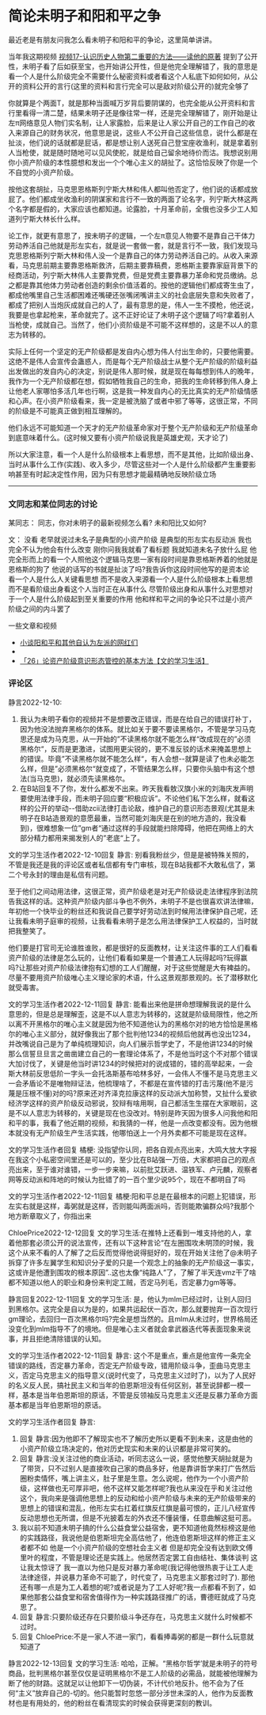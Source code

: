 # 简论未明子和阳和平之争

最近老是有朋友问我怎么看未明子和阳和平的争论，这里简单讲讲。

当年我这期视频 [视频17-认识历史人物第二重要的方法——读他的原著](https://www.bilibili.com/video/BV1Rw4m1e7CK/?spm_id_from=333.1387.upload.video_card.click&vd_source=2cf1a71c5403f135e301f365e608ff9c) 提到了公开性，未明子看了后如获至宝，也开始讲公开性，但是他完全理解错了，我的意思是看一个人是什么阶级完全不需要什么秘密资料或者看这个人私底下如何如何，从公开的资料公开的言行(这里的资料和言行完全可以是敌对阶级公开的)就完全够了

你就算是个两面T，就是那种当面喊万岁背后要阴谋的，也完全能从公开资料和言行里看得一清二楚，结果未明子还是像往常一样，还是完全理解错了，刚开始是让左π网络意见人物们实名制，让人家露脸，后来是让人家公开自己的工作自己的收入来源自己的财务状况，他意思是说，这些人不公开自己这些信息，说什么都是在扯淡，他们说的话就都是屁话，都是想让别人送死自己登宝座收渔利，就是拿着别人当枪使，就是随时随地可以见风使舵，就是给自己留余地待价而沽。我想说别用你小资产阶级的本性臆想和发出一个个唯心主义的胡扯了。这恰恰反映了你是一个不自觉的小资产阶级。

按他这套胡扯，马克思恩格斯列宁斯大林和伟人都叫他否定了，他们说的话都成放屁了。他们都成坐收渔利的阴谋家和言行不一致的两面了论名字，列宁斯大林这两个名字都是假的，大家应该也都知道。论露脸，十月革命前，全俄也没多少工人知道列宁斯大林长什么样。

论工作，就更有意思了，按未明子的逻辑，一个左π意见人物要不是靠自己干体力劳动养活自己他就是形左实右，就是说一套做一套，就是言行不一致，我们发现马克思恩格斯列宁斯大林和伟人没一个是靠自己的体力劳动养活自己的。从收入来源看，马克思前期主要靠恩格斯救济，后期主要靠稿费，恩格斯主要靠家庭背景下的经商活动，列宁斯大林伟人主要靠党费，但是党费主要靠暴力革命和党员缴纳。总之都是靠其他体力劳动者创造的剩余价值活着的。按他的逻辑他们都成寄生虫了，都成他嘴里自己生活都困难还嘴硬还张嘴闭嘴讲主义的社会底层失意和失败者了，都成了把别人当炮灰成就自己的人了，最有意思的是，伟人一生不摸枪，他还说，我要是也拿起枪来，革命就完了。这不正好论证了未明子这个逻辑了吗?拿着别人当枪使，成就自己。当然了，他们小资阶级是不可能不这样想的，这是不以人的意志为转移的。

实际上任何一个坚定的无产阶级都是发自内心想为伟人付出生命的，只要他需要。这绝不是伟人会宣传会蛊惑人，而是每个无产阶级战士从整个无产阶级的阶级利益出发做出的发自内心的决定，别说是伟人那时候，就是现在每每想到伟人的晚年，我作为一个无产阶级都在想，假如牺牲我自己的生命，把我的生命转移到伟人身上让他老人家哪怕多活几年也行啊，这是我一种发自内心的无比真实的无产阶级情感和心声。在小资产阶级看来，我一定是被洗脑了或者中邪了等等，这很正常，不同的阶级是不可能真正做到相互理解的。

他们永远不可能知道一个天才的无产阶级革命家对于整个无产阶级和无产阶级革命到底意味着什么。(这时候又要有小资产阶级说我是英雄史观，天才论了)

所以大家注意，看一个人是什么阶级根本上看思想，而不是其他，比如阶级出身、当时从事什么工作(实践)、收入多少，尽管这些对一个人是什么阶级都产生重要影响甚至有时起决定性作用，因为只有思想才能最精确地反映阶级立场

---

### 文同志和某位同志的讨论

某同志： 同志，你对未明子的最新视频怎么看? 未和阳比又如何?

文： 没看 老早就说过未名子是典型的小资产阶级 是典型的形左实右反动派 我也完全不认为他会有什么改变 刚你问我我就看了看标题 我就知道未名子放什么屁 他完全形而上的看一个人照他这个逻辑马克思一家有段时间是靠恩格斯养着的他就是恩格斯的狗了 他说的话写的书就是扯淡了吗?我告诉你这段时间他写的是资本论 看一个人是什么人关键看思想 而不是收入来源看一个人是什么阶级根本上看思想而不是看阶级出身看这个人当时正在从事什么 尽管阶级出身和从事什么对思想对于一个人是什么阶级起到至关重要的作用 他和样和平之间的争论只不过是小资产阶级之间的内斗罢了

一些文章和视频

- [小谈阳和平和其他自认为左派的网红们](https://github.com/Chuyao-rcn/sorted-articles/blob/main/%E9%9D%A9%E5%91%BD%E7%90%86%E8%AE%BA/%E5%85%B3%E4%BA%8E%E7%BD%91%E7%BA%A2%E9%98%B3%E5%92%8C%E5%B9%B3.md)
- 
- [「26」论资产阶级意识形态管控的基本方法【文的学习生活】](https://www.bilibili.com/video/BV1qN4y1c7hL/?spm_id_from=333.1387.upload.video_card.click&vd_source=2cf1a71c5403f135e301f365e608ff9c)

### 评论区

静言2022-12-10: 
1. 我认为未明子看你的视频并不是想要改正错误，而是在给自己的错误打补丁，因为他没法抛弃黑格尔的体系。就比如关于要不要读黑格尔，不管是学习马克思还是成为马克思，从一开始的”不读黑格尔就不能怎么样“改成现在的”必须黑格尔“，反而是更激进，试图用更尖锐的，更不准反驳的话术来掩盖思想上的错误。毕竟”不读黑格尔就不能怎么样“，有人会想--就算是读了也未必能怎么样，但是”必须黑格尔“就变成了，不管结果怎么样，只要你头脑中有这个想法(当马克思)，就必须先读黑格尔。
2. 在B站回复不了你，发什么都发不出来。昨天我看敖汉旗小米的刘海庆发声明要使用法律手段，而未明子回应要“积极应诉”。不论他们私下怎么样，就看这样的公开的举动--借助zcii法律打击论敌，维护自己的意识形态景观(尤其是未明子在B站造景观的意愿最重，当然可能刘海庆是在别的地方造的，我没看到)，很难想象一位”gm者“通过这样的手段就能扫除障碍，他把在网络上的大部分精力都用来揭发别人的”老底“上了。


文的学习生活作者2022-12-10回复 静言: 别看我粉丝少，但是是被特殊关照的，不管是我还是我的评论区或者私信都有专门审核，现在B站我都不大敢私信了，第二个号永封的理由是私信有问题。

至于他们之间动用法律，这很正常，资产阶级老是对无产阶级说走法律程序到法院告我这样的话。这种资产阶级内部斗争也不例外，未明子不是也很喜欢讲法律嘛，年初他一个快毕业的粉丝还和我说自己要学好劳动法到时候用法律保护自己呢，还让我看未明子庭审的视频，让我看看未明子是怎么用法律保护工人权益的，当时就把我整笑了。

他们要是打官司无论谁胜谁败，都是很好的反面教材，让关注这件事的工人们看看资产阶级的法律是怎么玩的，让他们看看如果是一个普通工人玩得起吗?玩得赢吗?让那些对资产阶级法律抱有幻想的工人们醒醒，对于这些觉醒是大有裨益的。尽量不要用资产阶级唯心主义理论家的术语，什么这景观那景观的。长了潜移默化就受毒害。


文的学习生活作者2022-12-11回复 静言: 能看出来他是拼命想理解我说的是什么意思的，但是总是理解歪，这是不以人意志为转移的，这就是阶级局限性，他之所以离不开黑格尔的唯心主义就是因为他不知道他认为的黑格尔对的地方恰恰是黑格尔的唯心主义部分，就好像我出了那个批判他1234的视频后他就再也没出1234，并改嘴说自己是为了单纯梳理知识，向人们展示哲学史了，不是他讲1234的时候那么信誓旦旦言之凿凿建立自己的一套理论体系了，不是他当时这个不对那个错误大加讨伐了，关键是他当时讲1234的时候把对的说成错的，错的高举起来，一会斯大林前反思低阶一字头一会托洛斯基布哈林多好，一会伟人不懂不是马克思主义一会矛盾论不是唯物辩证法，他梳理啥了，不都是在宣传错的打击污蔑(他不是污蔑是压根不懂)对的吗?原来还对齐泽克拉康这样的反动派大加称赞，又扯什么爱欲经济学这样的资产阶级反动邪说，狡辩有啥用啊，自己都活生生摆在大家眼前，这是不以人意志为转移的，关键是现在也没改对。特别是昨天因为很多人问我他和阳和平的事，我看了他近期的视频，和我猜的一样，他是一点改变都没有。因为他根本就没有无产阶级生产生活实践，他哪怕送上一个月外卖都不可能是现在这样。


文的学习生活作者回复 橘梗: 没指望你认同，把各自观点亮出来，大鸣大放大字报在我这个小私密空间里还是可以的，至少比在B站强一万倍，大家都把自己的观点亮出来，至于谁对谁错，一步一步来嘛，以前批艾跃进、温铁军、卢元麟，观察者网等反动派和阵地的时候认为批错了的一百个里少说95个，现在不都明自了吗

文的学习生活作者2022-12-11回复 橘梗:阳和平总是在最根本的问题上犯错误，形左实右就是这样，毒粥就是这样，否则能叫两面派吗，否则能欺骗群众吗?我那个地方断章取义了，你指出来

ChloePrice2022-12-12回复 文的学习生活:在推特上还看到一堆支持他的人，拿着他那套必须公开的说法宣传，还有以下这种言论“在左圈围攻未明顶的时候，我这个从来不看的人了解了之后反而觉得他说得挺好的，现在开始关注他了@未明子拆穿了许多左翼学生和知识分子爱的只是一个观念上的抽象的无产阶级这一事实，这或许是他遭到围攻的根本原因”..这也太像“纯路人”了，了解了半天连vmz干了啥都不知道以他人的职业和身份来判定工贼，否定马列毛，否定暴力gm等等。

静言回复2022-12-11回复 文的学习生活: 是，他认为mlm已经过时，让别人回归到黑格尔。这完全是自以为是的，如果共运起伏一百次，那么就要抛弃一百次现行gm理论，去回归一百次黑格尔吗?完全是想当然的。且mlm从未过时，世界格局还没变化到mlm指导不了的境地。但是唯心主义者就会拿武器迭代等表面现象来说事，并且拒绝清除错误的认知。

文的学习生活作者2022-12-11回复 静言: 这个不是重点，重点是他宣传一条完全错误的路线，否定暴力革命，否定无产阶级专政，错用阶级斗争，歪曲马克思主义，否定马克思主义的指导意义(说时代变了，马克思主义过时了)，以为了人民好的名义反人民，搞社民主义和当年的伯恩斯坦没有任何区别，甚至说辞都一模一样，基本是当年伯恩斯坦的原话，不管是反领袖反马克思主义还是反暴力革命方面基本都是当年伯恩斯坦的原话。

文的学习生活作者回复 静言: 
1. 回复 静言:因为他即不了解现实也不了解历史所以更看不到未来，这是由他的小资产阶级立场决定的，他对历史现实和未来的认识都是非常可笑的。
2. 回复 静言:没关注过他的商业活动，听同志这么一说，感觉他整天胡扯就是为了带货，只不过别人是直接吹自己家的商品多好，他是靠讲哲学来打广告然后圈粉卖情怀，嘴上讲主义，肚子里是生意。怎么说呢，他作为一个小资产阶级，这样做也无可厚非吧，他不这样又能怎样呢?我也从来没在乎和关注过他这个，我向来是强调他思想上的反动和给小资产阶级与未来的无产阶级带来的思想上的错误和混乱，他形左实右扛着红旗反红旗是最可恨的，正儿八经宣传反动思想也无所谓，但是不光披着左的外衣还不懂装懂，任意曲解这挺可恶。
3. 我以前不知道未明子搞的什么公益食堂公益宿舍，更不知道他竟然标榜这是他的实践路径，我说他是伯恩斯坦完全高估他了，他连伯恩斯坦这样的修正主义者都不如 他是一个小资产阶级的空想社会主义者 但是却完全没有达到欧文傅里叶的程度，不管是理论还是实践上。他居然否定罢工自由结社、集体谈判 这让我太惊讶了 我一直以为他只是反对暴力革命呢(我记得他很热衷于让工人走法律途径，并说暴力革命不可能了，时代变了，马克思主义那套过时了). 那他还有哪一点是为工人着想的呢?或者说是为了工人好呢?我一点都看不到了，如果他那套公益食堂和宿舍值得作为一种实践路径推广的话，曹德旺就成了马克思了。
4. 回复 静言:只要阶级还存在只要阶级斗争还存在，马克思主义就什么时候都不过时。
5. 回复 ChloePrice:不是一家人不进一家门，看看捧毒粥的都是一群什么玩意就知道了


静言2022-12-13回复 文的学习生活: 哈哈，正解。“黑格尔哲学’就是未明子的符号商品，批判黑格尔甚至仅仅是证明黑格尔不是工人阶级的必需品，就能被他理解为断了他的财路。这就足以让他卸下一切伪装，不计代价地反扑。他不会为了任何“主义”放弃自己的-切的。他只能暂时忽悠一部分涉世未深的人，他作为反面教材也是有用处的，他的粉丝在看清现实的时候会获得更深刻的教训。


